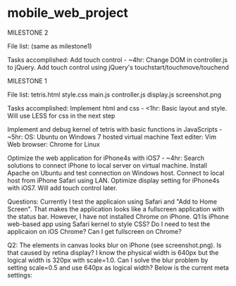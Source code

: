 # mobile_web_project

MILESTONE 2

File list:
 (same as milestone1)
 
Tasks accomplished:
  Add touch control - ~4hr:
    Change DOM in controller.js to jQuery.
    Add touch control using jQuery's touchstart/touchmove/touchend

MILESTONE 1

File list:
  tetris.html
  style.css
  main.js
  controller.js
  display.js
  screenshot.png

Tasks accomplished:
  Implement html and css - <1hr:
    Basic layout and style. 
    Will use LESS for css in the next step
  
  Implement and debug kernel of tetris with basic functions in JavaScripts - ~5hr:
    OS: Ubuntu on Windows 7 hosted virtual machine
    Text editer: Vim
    Web browser: Chrome for Linux
    
  Optimize the web application for iPhone4s with iOS7 - ~4hr:
    Search solutions to connect iPhone to local server on virtual machine. 
    Install Apache on Ubuntu and test connection on Windows host.
    Connect to local host from iPhone Safari using LAN.
    Optimize display setting for iPhone4s with iOS7.
    Will add touch control later.
    
Questions:
  Currently I test the applicaion using Safari and "Add to Home Screen". That makes the application looks like a fullscreen application with the status bar. However, I have not installed Chrome on iPhone.
  Q1:Is iPhone web-based app using Safari kernel to style CSS?
    Do I need to test the applicaion on iOS Chrome? Can I get fullscreen on Chrome?
  
  Q2: The elements in canvas looks blur on iPhone (see screenshot.png). Is that caused by retina display? I know the physical width is 640px but the logical width is 320px with scale=1.0. Can I solve the blur problem by setting scale=0.5 and use 640px as logical width?
  Below is the current meta settings:
    <meta name="viewport" content="width=device-width, initial-scale=1.0, maximum-scale=1.0, minimum-scale=1.0, user-scalable=no, minimal-ui">
    <meta name="apple-mobile-web-app-capable" content="yes">
    <meta name="apple-mobile-web-app-status-bar-style" content="black">
    
    
